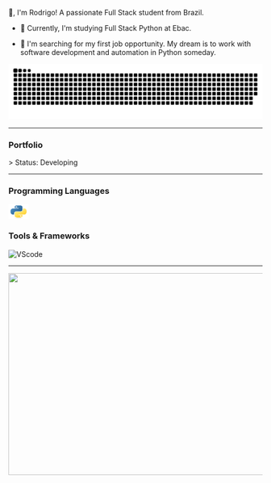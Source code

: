 
<!-- Presentation -->
👋, I'm Rodrigo! A passionate Full Stack student from Brazil.

- 🌱 Currently, I'm studying Full Stack Python at Ebac.

- 🔭 I'm searching for my first job opportunity. My dream is to work with software development and automation in Python someday.

<!-- GithubStats -->
<!--div>  
  <img src="https://github-readme-stats.vercel.app/api?username=rodrigao-sp&show_icons=true&count_private=true&hide_border=true&title_color=00bfbf&icon_color=00bfbf&text_color=c9d1d9&bg_color=0d1117" /> 
  <img src="https://github-readme-stats.vercel.app/api/top-langs/?username=rodrigao-sp&layout=compact&hide_border=true&title_color=00bfbf&text_color=00bfbf&bg_color=0d1117" />
</div>

<!-- Snake -->
<picture>
  <source media="(prefers-color-scheme: dark)" srcset="https://raw.githubusercontent.com/rodrigao-sp/rodrigao-sp/output/github-contribution-grid-snake-dark.svg">
  <source media="(prefers-color-scheme: light)" srcset="https://raw.githubusercontent.com/rodrigao-sp/rodrigao-sp/output/github-contribution-grid-snake.svg">
  <img alt="github contribution grid snake animation" src="https://raw.githubusercontent.com/rodrigao-sp/rodrigao-sp/output/github-contribution-grid-snake.svg" width="1000">
</picture>

---

<!-- Portfolio -->
<h3>Portfolio</h3>
> Status: Developing

---

<!-- Skills: Programming Languages -->
  <div style="flex-basis: 48%;">
    <h3>Programming Languages</h3>
    <img align="center" alt="Python" height="30" width="40" src="https://raw.githubusercontent.com/devicons/devicon/master/icons/python/python-original.svg">
    <!--img align="center" alt="HTML" height="30" width="40" src="https://raw.githubusercontent.com/devicons/devicon/master/icons/html5/html5-original.svg">
    <img align="center" alt="CSS" height="30" width="40" src="https://raw.githubusercontent.com/devicons/devicon/master/icons/css3/css3-original.svg">
    <img align="center" alt="Js" height="30" width="40" src="https://raw.githubusercontent.com/devicons/devicon/master/icons/javascript/javascript-plain.svg">
  </div>
  
---
  
  <!-- Skills: Tools & Frameworks -->
  <div style="flex-basis: 48%;">
    <h3>Tools & Frameworks</h3>
    <img align="center" alt="VScode" height="30" width="40" src="https://cdn.jsdelivr.net/gh/devicons/devicon/icons/vscode/vscode-original.svg">
  
  <!-- Skills: Libraries -->
  
---

  <!-- GIF -->
<p align="center">
  <img src="https://user-images.githubusercontent.com/74038190/225813708-98b745f2-7d22-48cf-9150-083f1b00d6c9.gif" width="1000" height="400">
</p>
